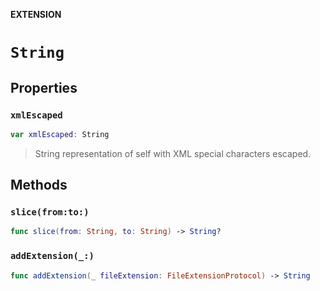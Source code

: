 **EXTENSION**

# `String`

## Properties
### `xmlEscaped`

```swift
var xmlEscaped: String
```

> String representation of self with XML special characters escaped.

## Methods
### `slice(from:to:)`

```swift
func slice(from: String, to: String) -> String?
```

### `addExtension(_:)`

```swift
func addExtension(_ fileExtension: FileExtensionProtocol) -> String
```
